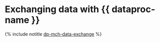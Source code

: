# Exchanging data with {{ dataproc-name }}

{% include notitle [dp-mch-data-exchange](../../_tutorials/dataplatform/dp-mch-data-exchange.md) %}

